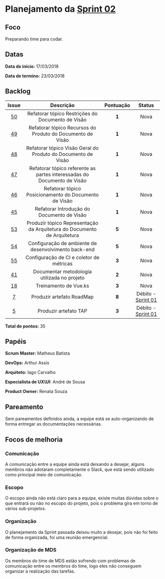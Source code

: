 # Planejamento da [Sprint 02](https://github.com/fga-gpp-mds/2018.1-Grupo3/milestone/6)

## Foco 
Preparando time para codar.

## Datas
<b>Data de início:</b> 17/03/2018

<b>Data de termino:</b> 23/03/2018

## Backlog

<table style="text-align:center" class="responsive-table highlight bordered">
  <thead>
    <tr>
      <th>Issue</th>
      <th>Descrição</th>
      <th>Pontuação</th>
      <th>Status</th>
    </tr>
  </thead>
  <tbody>
    <tr>
      <td>
        <a href="https://github.com/fga-gpp-mds/2018.1-TropicalHazards-BI/issues/50">50</a>
      </td>
      <td>Refatorar tópico Restrições do Documento de Visão</td>
      <td><b>1</b></td>
      <td>Nova</td>      
    </tr>
    <tr>
      <td>
        <a href="https://github.com/fga-gpp-mds/2018.1-TropicalHazards-BI/issues/49">49</a>
      </td>
      <td>Refatorar tópico Recursos do Produto do Documento de Visão</td>
      <td><b>1</b></td>
      <td>Nova</td>      
    </tr>
    <tr>
      <td>
        <a href="https://github.com/fga-gpp-mds/2018.1-TropicalHazards-BI/issues/48">48</a>
      </td>
      <td>Refatorar tópico Visão Geral do Produto do Documento de Visão</td>
      <td><b>1</b></td>
      <td>Nova</td>      
    </tr>
    <tr>
      <td>
        <a href="https://github.com/fga-gpp-mds/2018.1-TropicalHazards-BI/issues/47">47</a>
      </td>
      <td>Refatorar tópico referente as partes interessadas do Documento de Visão</td>
      <td><b>1</b></td>
      <td>Nova</td>      
    </tr>
    <tr>
      <td>
        <a href="https://github.com/fga-gpp-mds/2018.1-TropicalHazards-BI/issues/46">46</a>
      </td>
      <td>Refatorar tópico Posicionamento do Documento de Visão</td>
      <td><b>1</b></td>
      <td>Nova</td>      
    </tr>
    <tr>
      <td>
        <a href="https://github.com/fga-gpp-mds/2018.1-TropicalHazards-BI/issues/45">45</a>
      </td>
      <td>Refatorar Introdução do Documento de Visão</td>
      <td><b>1</b></td>
      <td>Nova</td>      
    </tr>
    <tr>
      <td>
        <a href="https://github.com/fga-gpp-mds/2018.1-TropicalHazards-BI/issues/53">53</a>
      </td>
      <td>Produzir tópico Representação da Arquitetura do Documento de Arquitetura</td>
      <td><b>5</b></td>
      <td>Nova</td>      
    </tr>
    <tr>
      <td>
        <a href="https://github.com/fga-gpp-mds/2018.1-TropicalHazards-BI/issues/54">54</a>
      </td>
      <td>Configuração de ambiente de desenvolvimento back-end</td>
      <td><b>5</b></td>
      <td>Nova</td>      
    </tr>
    <tr>
      <td>
        <a href="https://github.com/fga-gpp-mds/2018.1-TropicalHazards-BI/issues/55">55</a>
      </td>
      <td>Configuração de CI e coletor de métricas</td>
      <td><b>3</b></td>
      <td>Nova</td>      
    </tr>
    <tr>
      <td>
        <a href="https://github.com/fga-gpp-mds/2018.1-TropicalHazards-BI/issues/41">41</a>
      </td>
      <td>Documentar metodologia utilizada no projeto</td>
      <td><b>2</b></td>
      <td>Nova</td>      
    </tr>
    <tr>
      <td>
        <a href="https://github.com/fga-gpp-mds/2018.1-TropicalHazards-BI/issues/18">18</a>
      </td>
      <td>Treinamento de Vue.ks</td>
      <td><b>3</b></td>
      <td>Nova</td>      
    </tr>
    <tr>
      <td>
        <a href="https://github.com/fga-gpp-mds/2018.1-TropicalHazards-BI/issues/7">7</a>
      </td>
      <td>Produzir artefato RoadMap</td>
      <td><b>8</b></td>
      <td class="tdDebito">Débito - <a href="">Sprint 01</a></td>      
    </tr>
    <tr>
      <td>
        <a href="https://github.com/fga-gpp-mds/2018.1-TropicalHazards-BI/issues/5">5</a>
      </td>
      <td>Produzir artefato TAP</td>
      <td><b>3</b></td>
      <td class="tdDebito">Débito - <a href="">Sprint 01</a> </td>      
    </tr>
  </tbody>
</table>

<b>Total de pontos:</b> 35 

## Papéis
<b>Scrum Master:</b> Matheus Batista

<b>DevOps:</b> Arthur Assis

<b>Arquiteto:</b> Iago Carvalho

<b>Especialista de UX\UI:</b> André de Sousa

<b>Product Owner:</b> Renata Souza

## Pareamento
Sem pareamentos definidos ainda, a equipe está se auto-organizando de forma entregar as documentações necessárias.

## Focos de melhoria

### Comunicação
A comunicação entre a equipe ainda está deixando a desejar, alguns membros não adotaram completamente o Slack, que está sendo utilizado como principal meio de comunicação.

### Escopo
O escopo ainda não está claro para a equipe, existe muitas dúvidas sobre o que entrará ou não no escopo do projeto, pois o problema gira em torno de vários sub-projetos.

### Organização
O planejamento da Sprint passada deixou muito a desejar, pois não foi feito de forma organizada, foi uma reunião emergencial.

### Organização de MDS
Os membros do time de MDS estão sofrendo com problemas de comunicação entre os membros do time, logo eles não conseguem organizar a realização das tarefas.

